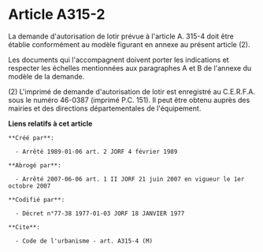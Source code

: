 # Article A315-2

La demande d'autorisation de lotir prévue à l'article A. 315-4 doit être établie conformément au modèle figurant en annexe au
présent article (2).

Les documents qui l'accompagnent doivent porter les indications et respecter les échelles mentionnées aux paragraphes A et B
de l'annexe du modèle de la demande.

(2) L'imprimé de demande d'autorisation de lotir est enregistré au C.E.R.F.A. sous le numéro 46-0387 (imprimé P.C. 151). Il
peut être obtenu auprès des mairies et des directions départementales de l'équipement.

**Liens relatifs à cet article**

	**Créé par**:

	  - Arrêté 1989-01-06 art. 2 JORF 4 février 1989

	**Abrogé par**:

	  - Arrêté 2007-06-06 art. 1 II JORF 21 juin 2007 en vigueur le 1er octobre 2007

	**Codifié par**:

	  - Décret n°77-38 1977-01-03 JORF 18 JANVIER 1977

	**Cite**:

	  - Code de l'urbanisme - art. A315-4 (M)
